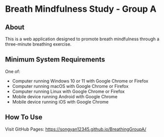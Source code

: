 # Breath Mindfulness Study - Group A

## About

This is a web application designed to promote breath mindfulness through a three-minute breathing exercise.

## Minimum System Requirements

One of:

- Computer running Windows 10 or 11 with Google Chrome or Firefox
- Computer running macOS with Google Chrome or Firefox
- Computer running Linux with Google Chrome or Firefox
- Mobile device running Android with Google Chrome
- Mobile device running iOS with Google Chrome

## How To Use

Visit GitHub Pages: https://songyan12345.github.io/BreathingGroupA/
